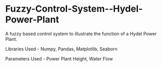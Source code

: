 # Fuzzy-Control-System--Hydel-Power-Plant
A fuzzy based control system to illustrate the function of a Hydel Power Plant.

Libraries Used - Numpy, Pandas, Matplotlib, Seaborn

Parameters Used - Power Plant Height, Water Flow

